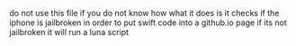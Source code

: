 do not use this file if you do not know how
what it does is it checks if the iphone is jailbroken
in order to put swift code into a github.io page if its
not jailbroken it will run a luna script
